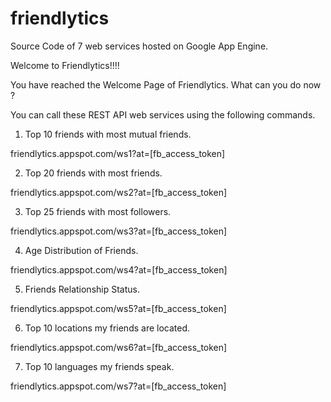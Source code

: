 friendlytics
============

Source Code of 7 web services hosted on Google App Engine.

Welcome to Friendlytics!!!!


You have reached the Welcome Page of Friendlytics. What can you do now ? 

You can call these REST API web services using the following commands. 

1. Top 10 friends with most mutual friends. 

friendlytics.appspot.com/ws1?at=[fb_access_token] 

2. Top 20 friends with most friends. 

friendlytics.appspot.com/ws2?at=[fb_access_token] 

3. Top 25 friends with most followers. 

friendlytics.appspot.com/ws3?at=[fb_access_token] 

4. Age Distribution of Friends. 

friendlytics.appspot.com/ws4?at=[fb_access_token] 

5. Friends Relationship Status. 

friendlytics.appspot.com/ws5?at=[fb_access_token] 

6. Top 10 locations my friends are located. 

friendlytics.appspot.com/ws6?at=[fb_access_token] 

7. Top 10 languages my friends speak. 

friendlytics.appspot.com/ws7?at=[fb_access_token] 
